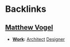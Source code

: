 
# Backlinks
## [Matthew Vogel](<Matthew Vogel.md>)
- **[Work](<Work.md>):** [Architect](<Architect.md>) [Designer](<Designer.md>)

